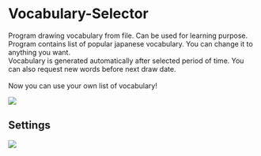 # Vocabulary-Selector
Program drawing vocabulary from file. Can be used for learning purpose.<br>
Program contains list of popular japanese vocabulary. You can change it to anything you want.<br>
Vocabulary is generated automatically after selected period of time. You can also request new words before next draw date.<br><br>
Now you can use your own list of vocabulary!

![](https://i.imgur.com/VKi44Af.png)

## Settings
![](https://i.imgur.com/WP8w5Rz.png)
